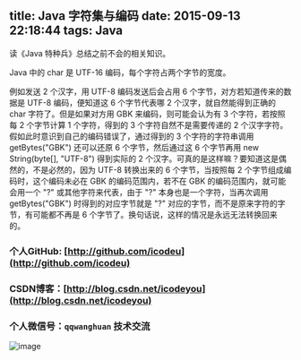 title: Java 字符集与编码
date: 2015-09-13 22:18:44
tags: Java
---

读《Java 特种兵》总结之前不会的相关知识。

<!--more-->

Java 中的 char 是 UTF-16 编码，每个字符占两个字节的宽度。

例如发送 2 个汉字，用 UTF-8 编码发送后会占用 6 个字节，对方若知道传来的数据是 UTF-8 编码，便知道这 6 个字节代表哪 2 个汉字，就自然能得到正确的 char 字符了。但是如果对方用 GBK 来编码，则可能会认为有 3 个字符，若按照每 2 个字节计算 1 个字符，得到的 3 个字符自然不是需要传递的 2 个汉字字符。假如此时意识到自己的编码错误了，通过得到的 3 个字符的字符串调用 getBytes("GBK") 还可以还原 6 个字节，然后通过这 6 个字节再用 new String(byte[], "UTF-8") 得到实际的 2 个汉字。可真的是这样嘛？要知道这是偶然的，不是必然的，因为 UTF-8 转换出来的 6 个字节，当按照每 2 个字节组成编码时，这个编码未必在 GBK 的编码范围内，若不在 GBK 的编码范围内，就可能会用一个 "?" 或其他字符来代表，由于 "?" 本身也是一个字符，当再次调用 getBytes("GBK") 时得到的对应字节就是 "?" 对应的字节，而不是原来字符的字节，有可能都不再是 6 个字节了。换句话说，这样的情况是永远无法转换回来的。














### 个人GitHub:  [http://github.com/icodeu](http://github.com/icodeu)

### CSDN博客：[http://blog.csdn.net/icodeyou](http://blog.csdn.net/icodeyou)

### 个人微信号：`qqwanghuan`  技术交流

![image](http://7xivx9.com1.z0.glb.clouddn.com/wxqrcode_260.png)